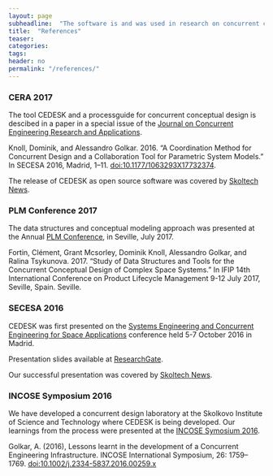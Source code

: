```yaml
---
layout: page
subheadline:  "The software is and was used in research on concurrent conceptual design of complex systems"
title:  "References"
teaser: 
categories:
tags:
header: no
permalink: "/references/"
---
```

### CERA 2017

The tool CEDESK and a processguide for concurrent conceptual design is descibed in a paper in a special issue of the [Journal on Concurrent Engineering Research and Applications](http://journals.sagepub.com/home/cer).

Knoll, Dominik, and Alessandro Golkar. 2016. “A Coordination Method for Concurrent Design and a Collaboration Tool for Parametric System Models.” In SECESA 2016, Madrid, 1–11. [doi:10.1177/1063293X17732374](http://journals.sagepub.com/doi/abs/10.1177/1063293X17732374).

The release of CEDESK as open source software was covered by [Skoltech News](http://www.skoltech.ru/en/2017/08/skoltech-research-team-releases-cutting-edge-concurrent-engineering-software/).

### PLM Conference 2017

The data structures and conceptual modeling approach was presented at the Annual [PLM Conference](http://www.plm-conference.org), in Seville, July 2017.

Fortin, Clément, Grant Mcsorley, Dominik Knoll, Alessandro Golkar, and Ralina Tsykunova. 2017. “Study of Data Structures and Tools for the Concurrent Conceptual Design of Complex Space Systems.” In IFIP 14th International Conference on Product Lifecycle Management 9-12 July 2017, Seville, Spain. Seville.

### SECESA 2016

CEDESK was first presented on the [Systems Engineering and Concurrent Engineering for Space Applications](http://www.esa.int/Our_Activities/Space_Engineering_Technology/CDF/Systems_and_Concurrent_Engineering_for_Space_Applications_SECESA_2016) conference held 5-7 October 2016 in Madrid.

Presentation slides available at [ResearchGate](https://www.researchgate.net/publication/318641101_A_coordination_method_for_concurrent_design_and_a_collaboration_tool_for_parametric_system_models).

Our successful presentation was covered by [Skoltech News](http://www.skoltech.ru/en/2016/11/the-paper-of-skoltech-phd-student-is-one-of-the-top-10-at-the-secesa-2016-conference-of-the-european-space-agency/).

### INCOSE Symposium 2016

We have developed a concurrent design laboratory at the Skolkovo Institute of Science and Technology where CEDESK is being developed. Our learnings from the process were presented at the [INCOSE Symosium 2016](http://www.incose.org/symp2016/home).

Golkar, A. (2016), Lessons learnt in the development of a Concurrent Engineering Infrastructure. INCOSE International Symposium, 26: 1759–1769. [doi:10.1002/j.2334-5837.2016.00259.x](http://onlinelibrary.wiley.com/doi/10.1002/j.2334-5837.2016.00259.x/abstract)


